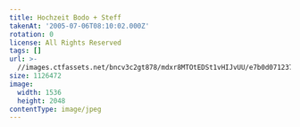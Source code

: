 ```yaml
---
title: Hochzeit Bodo + Steff
takenAt: '2005-07-06T08:10:02.000Z'
rotation: 0
license: All Rights Reserved
tags: []
url: >-
  //images.ctfassets.net/bncv3c2gt878/mdxr8MTOtEDSt1vHIJvUU/e7b0d0712373d48a0612c03e9dcaf10c/hochzeit-bodo--steff_4560373906_o
size: 1126472
image:
  width: 1536
  height: 2048
contentType: image/jpeg
---
```


